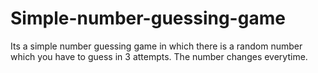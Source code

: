 # Simple-number-guessing-game
Its a simple number guessing game in which there is a random number which you have to guess in 3 attempts. The number changes everytime. 
